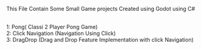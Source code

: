 This File Contain Some Small Game projects Created using Godot using C#<br><br>

1: Pong( Classi 2 Player Pong Game)<br>
2: Click Navigation (Navigation Using Click)<br>
3: DragDrop (Drag and Drop Feature Implementation with click Navigation)<br>
